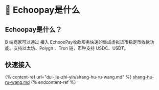 # 👋 Echoopay是什么



## Echoopay是什么？

B 端商家可以通过 接入 EchoooPay收款服务快速的集成虚拟货币稳定币收款功能。支持以太坊、Polygn 、Tron 链，币种支持 USDC、USDT。

## 快速接入

{% content-ref url="dui-jie-zhi-yin/shang-hu-ru-wang.md" %}
[shang-hu-ru-wang.md](dui-jie-zhi-yin/shang-hu-ru-wang.md)
{% endcontent-ref %}

##
